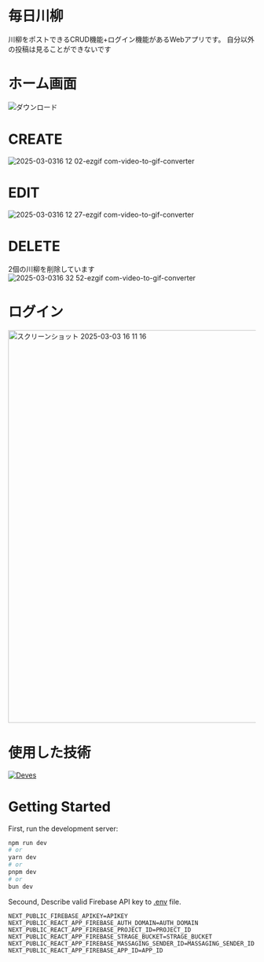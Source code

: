 # 毎日川柳
川柳をポストできるCRUD機能+ログイン機能があるWebアプリです。
自分以外の投稿は見ることができないです

# ホーム画面
![ダウンロード](https://github.com/user-attachments/assets/bd7202d0-399d-400e-8a80-039eb8b33791)


# CREATE
![2025-03-0316 12 02-ezgif com-video-to-gif-converter](https://github.com/user-attachments/assets/23a13c83-30ff-4d17-9a31-4f585b750009)

# EDIT
![2025-03-0316 12 27-ezgif com-video-to-gif-converter](https://github.com/user-attachments/assets/159f5e07-9574-4d72-8724-34b648f68aee)

# DELETE
2個の川柳を削除しています\
![2025-03-0316 32 52-ezgif com-video-to-gif-converter](https://github.com/user-attachments/assets/597bff63-0b20-4e66-9823-b34f8d3232a9)

# ログイン
<img width="800" alt="スクリーンショット 2025-03-03 16 11 16" src="https://github.com/user-attachments/assets/ae194d37-e179-4dc7-8f2a-acc2dc4ecf9a" />


# 使用した技術
[![Deves](https://skillicons.dev/icons?i=typescript,react,next,firebase&perline=5)](https://skillicons.dev)


# Getting Started
First, run the development server:
```bash
npm run dev
# or
yarn dev
# or
pnpm dev
# or
bun dev
```

Secound, Describe valid Firebase API key to [.env](https://github.com/omuomuMG/book-archive/blob/main/.env) file.
```
NEXT_PUBLIC_FIREBASE_APIKEY=APIKEY
NEXT_PUBLIC_REACT_APP_FIREBASE_AUTH_DOMAIN=AUTH_DOMAIN
NEXT_PUBLIC_REACT_APP_FIREBASE_PROJECT_ID=PROJECT_ID
NEXT_PUBLIC_REACT_APP_FIREBASE_STRAGE_BUCKET=STRAGE_BUCKET
NEXT_PUBLIC_REACT_APP_FIREBASE_MASSAGING_SENDER_ID=MASSAGING_SENDER_ID
NEXT_PUBLIC_REACT_APP_FIREBASE_APP_ID=APP_ID
```
